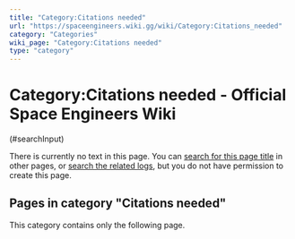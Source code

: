 ```yaml
---
title: "Category:Citations needed"
url: "https://spaceengineers.wiki.gg/wiki/Category:Citations_needed"
category: "Categories"
wiki_page: "Category:Citations needed"
type: "category"
---
```


# Category:Citations needed - Official Space Engineers Wiki

(#searchInput)

There is currently no text in this page. You can [search for this page title](https://spaceengineers.wiki.gg/wiki/Special:Search/Citations_needed "Special:Search/Citations needed") in other pages, or [search the related logs](https://spaceengineers.wiki.gg/wiki/Special:Log?page=Category:Citations_needed), but you do not have permission to create this page.

## Pages in category "Citations needed"

This category contains only the following page.